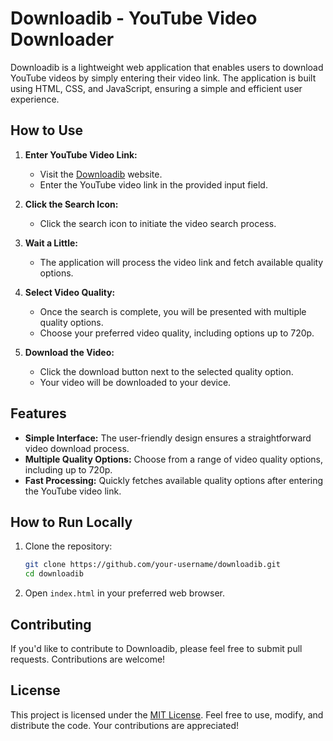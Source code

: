 # Downloadib - YouTube Video Downloader

Downloadib is a lightweight web application that enables users to download YouTube videos by simply entering their video link. The application is built using HTML, CSS, and JavaScript, ensuring a simple and efficient user experience.

## How to Use

1. **Enter YouTube Video Link:**
   - Visit the [Downloadib](https://www.downloadib.com) website.
   - Enter the YouTube video link in the provided input field.

2. **Click the Search Icon:**
   - Click the search icon to initiate the video search process.

3. **Wait a Little:**
   - The application will process the video link and fetch available quality options.

4. **Select Video Quality:**
   - Once the search is complete, you will be presented with multiple quality options.
   - Choose your preferred video quality, including options up to 720p.

5. **Download the Video:**
   - Click the download button next to the selected quality option.
   - Your video will be downloaded to your device.

## Features

- **Simple Interface:** The user-friendly design ensures a straightforward video download process.
- **Multiple Quality Options:** Choose from a range of video quality options, including up to 720p.
- **Fast Processing:** Quickly fetches available quality options after entering the YouTube video link.

## How to Run Locally

1. Clone the repository:

   ```bash
   git clone https://github.com/your-username/downloadib.git
   cd downloadib
   ```

2. Open `index.html` in your preferred web browser.

## Contributing

If you'd like to contribute to Downloadib, please feel free to submit pull requests. Contributions are welcome!

## License

This project is licensed under the [MIT License](LICENSE). Feel free to use, modify, and distribute the code. Your contributions are appreciated!
